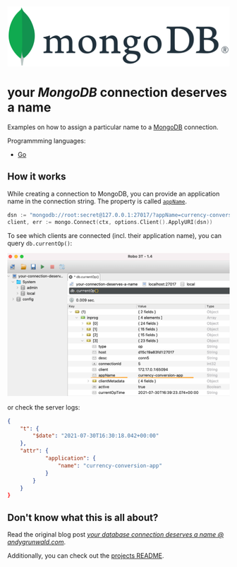 ![MongoDB logo](../images/mongodb-logo.png)

# your _MongoDB_ connection deserves a name

Examples on how to assign a particular name to a [MongoDB](https://www.mongodb.com/) connection.

Programmming languages:

- [Go](./go)


## How it works

While creating a connection to MongoDB, you can provide an application name in the connection string.
The property is called [`appName`](https://docs.mongodb.com/manual/reference/connection-string/#mongodb-urioption-urioption.appName).

```go
dsn := "mongodb://root:secret@127.0.0.1:27017/?appName=currency-conversion-app"
client, err := mongo.Connect(ctx, options.Client().ApplyURI(dsn))
```

To see which clients are connected (incl. their application name), you can query `db.currentOp()`:

![Screenshot of the db.currentOp() query.](../images/mongodb-db.currentOp.png)

or check the server logs:

```json
{
    "t": {
        "$date": "2021-07-30T16:30:18.042+00:00"
    },
    "attr": {
            "application": {
                "name": "currency-conversion-app"
            }
        }
    }
}
```

## Don't know what this is all about?

Read the original blog post [_your database connection deserves a name @ andygrunwald.com_](https://andygrunwald.com/blog/your-database-connection-deserves-a-name/ "Article your database connection deserves a name at Andy Grunwalds blog").

Additionally, you can check out the [projects README](https://github.com/andygrunwald/your-connection-deserves-a-name#readme).